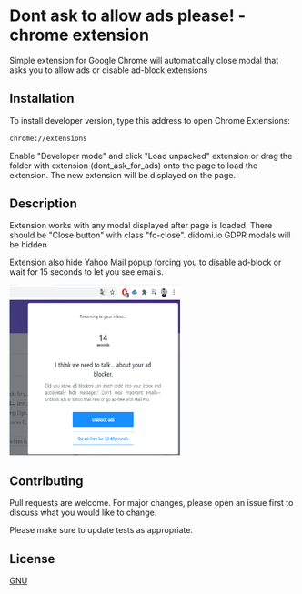 # Dont ask to allow ads please! - chrome extension

Simple extension for Google Chrome will automatically close modal that asks you to allow ads or disable ad-block extensions

## Installation

To install developer version, type this address to open Chrome Extensions:

```bash
chrome://extensions
```
Enable "Developer mode" and click "Load unpacked" extension or drag the folder with extension (dont_ask_for_ads)  onto the page to load the extension. The new extension will be displayed on the page.

## Description

Extension works with any modal displayed after page is loaded. There should be "Close button" with class "fc-close".
didomi.io GDPR modals will be hidden

Extension also hide Yahoo Mail popup forcing you to disable ad-block or wait for 15 seconds to let you see emails.

<img src="/dont_ask_for_ads/mail_yahoo_adblock.png" width="300" height="300">


## Contributing
Pull requests are welcome. For major changes, please open an issue first to discuss what you would like to change.

Please make sure to update tests as appropriate.

## License
[GNU](https://github.com/emirbay/Dont-ask-to-allow-ads---chrome-extension/blob/main/LICENSE)